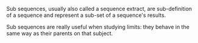 Sub sequences, usually also called a sequence extract, are sub-definition of a sequence and represent a sub-set of a sequence's results. 

Sub sequences are really useful when studying limits: they behave in the same way as their parents on that subject.

